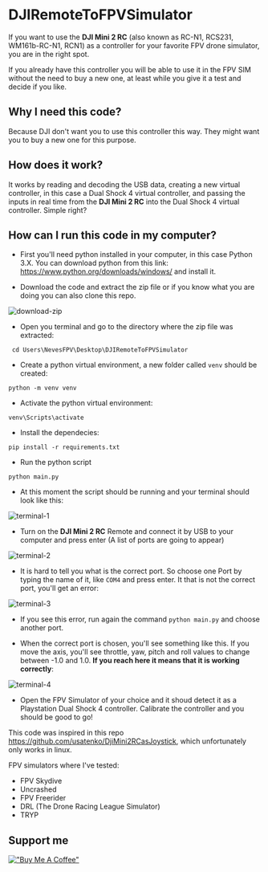 # DJIRemoteToFPVSimulator

If you want to use the <b>DJI Mini 2 RC</b> (also known as RC-N1, RCS231, WM161b-RC-N1, RCN1) as a controller for your favorite FPV drone simulator, you are in the right spot.

If you already have this controller you will be able to use it in the FPV SIM without the need to buy a new one, at least while you give it a test and decide if you like.

## Why I need this code?
Because DJI don't want you to use this controller this way. They might want you to buy a new one for this purpose.

## How does it work?
It works by reading and decoding the USB data, creating a new virtual controller, in this case a Dual Shock 4 virtual controller, and passing the inputs in real time from the <b>DJI Mini 2 RC</b> into the Dual Shock 4 virtual controller. Simple right?

## How can I run this code in my computer?

* First you'll need python installed in your computer, in this case Python 3.X.
You can download python from this link: https://www.python.org/downloads/windows/ and install it.

* Download the code and extract the zip file or if you know what you are doing you can also clone this repo.

![download-zip](https://github.com/ricardoneves93/DJIRemoteToFPVSimulator/assets/5951639/1a847bef-04c8-4f77-8333-cfb96ea1338a)

* Open you terminal and go to the directory where the zip file was extracted:
```
 cd Users\NevesFPV\Desktop\DJIRemoteToFPVSimulator
```

* Create a python virtual environment, a new folder called `venv` should be created:
```
python -m venv venv
```

* Activate the python virtual environment:
```
venv\Scripts\activate
```

* Install the dependecies:
```
pip install -r requirements.txt
```

* Run the python script
```
python main.py
```

* At this moment the script should be running and your terminal should look like this:

![terminal-1](https://github.com/ricardoneves93/DJIRemoteToFPVSimulator/assets/5951639/a588ed44-6de5-4f81-b427-d076dca93129)

* Turn on the <b>DJI Mini 2 RC</b> Remote and connect it by USB to your computer and press enter (A list of ports are going to appear)

![terminal-2](https://github.com/ricardoneves93/DJIRemoteToFPVSimulator/assets/5951639/14672a9c-aaf9-48a7-9ea5-74b8372c552a)

* It is hard to tell you what is the correct port. So choose one Port by typing the name of it, like `COM4` and press enter. It that is not the correct port, you'll get an error:

![terminal-3](https://github.com/ricardoneves93/DJIRemoteToFPVSimulator/assets/5951639/124b0311-62ee-45d8-920d-b6d27ea7ece1)

* If you see this error, run again the command `python main.py` and choose another port.

* When the correct port is chosen, you'll see something like this. If you move the axis, you'll see throttle, yaw, pitch and roll values to change between -1.0 and 1.0. <b>If you reach here it means that it is working correctly</b>:

![terminal-4](https://github.com/ricardoneves93/DJIRemoteToFPVSimulator/assets/5951639/94ef0eea-bcf0-4cd3-9d87-87f58457ea39)

* Open the FPV Simulator of your choice and it shoud detect it as a Playstation Dual Shock 4 controller. Calibrate the controller and you should be good to go!


This code was inspired in this repo https://github.com/usatenko/DjiMini2RCasJoystick, which unfortunately only works in linux.

FPV simulators where I've tested:
* FPV Skydive
* Uncrashed
* FPV Freerider
* DRL (The Drone Racing League Simulator)
* TRYP

## Support me

[!["Buy Me A Coffee"](https://www.buymeacoffee.com/assets/img/custom_images/orange_img.png)](https://www.buymeacoffee.com/nevesfpv)






